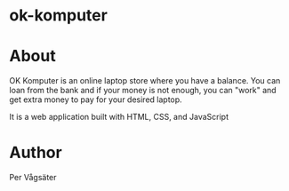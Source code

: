 # ok-komputer

# About

OK Komputer is an online laptop store where you have a balance. You can loan from the bank and if your money is not enough, you can "work" and get extra money to pay for your desired laptop. 

It is a web application built with HTML, CSS, and JavaScript

#  Author 
Per Vågsäter 

